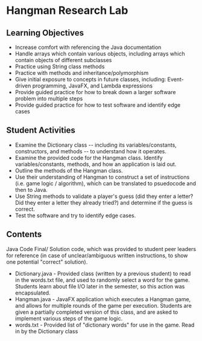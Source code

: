 # Hangman Research Lab

## Learning Objectives
- Increase comfort with referencing the Java documentation
- Handle arrays which contain various objects, including arrays which contain objects of different subclasses
- Practice using String class methods
- Practice with methods and inheritance/polymorphism
- Give initial exposure to concepts in future classes, including: Event-driven programming, JavaFX, and Lambda expressions
- Provide guided practice for how to break down a larger software problem into multiple steps
- Provide guided practice for how to test software and identify edge cases

## Student Activities
- Examine the Dictionary class -- including its variables/constants, constructors, and methods -- to understand how it operates.
- Examine the provided code for the Hangman class. Identify variables/constants, methods, and how an application is laid out.
- Outline the methods of the Hangman class.
- Use their understanding of Hangman to construct a set of instructions (i.e. game logic / algorithm), which can be translated to psuedocode and then to Java.
- Use String methods to validate a player's guess (did they enter a letter? Did they enter a letter they already tried?) and determine if the guess is correct.
- Test the software and try to identify edge cases.

## Contents
Java Code Final/
Solution code, which was provided to student peer leaders for reference (in case of unclear/ambiguous written instructions, to show one potential "correct" solution).

- Dictionary.java - Provided class (written by a previous student) to read in the words.txt file, and used to randomly select a word for the game. Students learn about file I/O later in the semester, so this action was encapsulated.
- Hangman.java - JavaFX application which executes a Hangman game, and allows for multiple rounds of the game per execution. Students are given a partially completed version of this class, and are asked to implement various steps of the game logic.
- words.txt - Provided list of "dictionary words" for use in the game. Read in by the Dictionary class